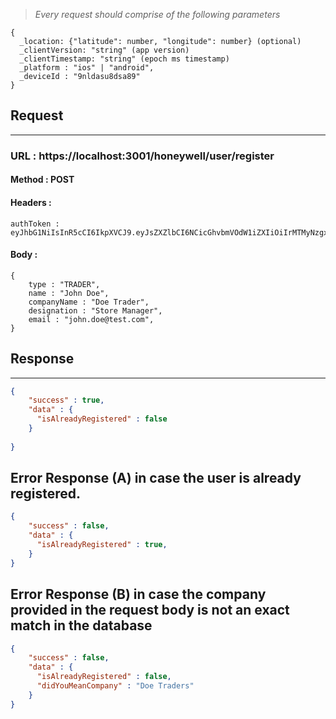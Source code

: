 > _Every request should comprise of the following parameters_

```
{
  _location: {"latitude": number, "longitude": number} (optional)
  _clientVersion: "string" (app version)
  _clientTimestamp: "string" (epoch ms timestamp)
  _platform : "ios" | "android",
  _deviceId : "9nldasu8dsa89"
}
```

## Request

---

### URL : https://localhost:3001/honeywell/user/register

#### Method : **POST**

#### Headers :

```
authToken : eyJhbG1NiIsInR5cCI6IkpXVCJ9.eyJsZXZlbCI6NCicGhvbmVOdW1iZXIiOiIrMTMyNzgxMjM5Nzg5NzgxMjM3OTgiLCJkZXZpY2VJZCI6Ik5hdmlzaW9uIn0.Gogge1r4YSi3QETUt78zMniPdLB9BBihqE
```

#### Body :

```
{
    type : "TRADER",
    name : "John Doe",
    companyName : "Doe Trader",
    designation : "Store Manager",
    email : "john.doe@test.com",
}
```

## Response

---

```json
{
    "success" : true,
    "data" : {
      "isAlreadyRegistered" : false
    }
    
}
```

## Error Response (A) in case the user is already registered.

```json
{
    "success" : false,
    "data" : {
      "isAlreadyRegistered" : true,
    }
}
```

## Error Response (B) in case the company provided in the request body is not an exact match in the database

```json
{
    "success" : false,
    "data" : {
      "isAlreadyRegistered" : false,
      "didYouMeanCompany" : "Doe Traders"
    }
}
```
